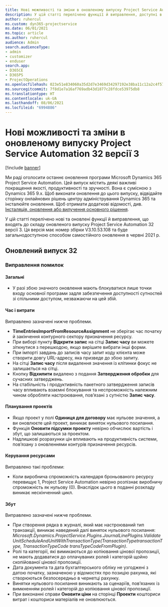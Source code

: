 ```yaml
---
title: Нові можливості та зміни в оновленому випуску Project Service Automation 32 версії 3
description: У цій статті перелічено функції й виправлення, доступні в оновленому випуску Project Service Automation 32, версії 3.
author: ruhercul
ms.custom: dyn365-projectservice
ms.date: 06/01/2021
ms.topic: article
ms.author: ruhercul
audience: Admin
search.audienceType:
- admin
- customizer
- enduser
search.app:
- D365CE
- D365PS
- ProjectOperations
ms.openlocfilehash: 023e51e834060a35d2d7e3469d34297192e38ba11c12a2c4f57424213aba44ba
ms.sourcegitcommit: 7f8d1e7a16af769adb43d1877c28fdce53975db8
ms.translationtype: HT
ms.contentlocale: uk-UA
ms.lasthandoff: 08/06/2021
ms.locfileid: "6994886"
---
```

# <a name="whats-new-or-changed-in-project-service-automation-update-release-32-v3"></a>Нові можливості та зміни в оновленому випуску Project Service Automation 32 версії 3

[!include [banner](../includes/psa-now-project-operations.md)]

Ми раді оголосити останнє оновлення програми Microsoft Dynamics 365 Project Service Automation. Цей випуск містить деякі важливі покращення якості, продуктивності та зручності. Вона є сумісною з Dynamics 365 9.x. Щоб виконати оновлення до цього випуску, відвідайте сторінку онлайнових рішень центру адміністрування Dynamics 365 та інсталюйте оновлення. Щоб отримати додаткові відомості, див. [Інсталяція, оновлення або вилучення основного рішення](/power-platform/admin/install-remove-preferred-solution).

У цій статті перелічено нові та оновлені функції й виправлення, що входять до складу оновленого випуску Project Service Automation 32 версії 3. Ця версія має номер збірки V3.10.53.108 та буде загальнодоступною способом самостійного оновлення в червні 2021 р.

## <a name="update-release-32"></a>Оновлений випуск 32

### <a name="bug-fixes"></a>Виправлення помилок

#### <a name="general"></a>Загальні

- У разі збою значного оновлення мають блокуватися лише точки входу основної програми задля забезпечення доступності сутностей зі спільними доступом, незважаючи на цей збій.

#### <a name="time-and-expense"></a>Час і витрати

Виправлено зазначені нижче проблеми.

- **TimeEntriesImportFromResourceAssignment** не зберігає час початку й закінчення контурного сектору призначення ресурсу.
- При виборі пункту **Відкрити запис** на сітці **Запис часу** ви можете зіткнутися з перешкодою, якщо вирішите вибрати інші форми.
- При імпорті завдань до записів часу запит коду клієнта може створити довгу URL-адресу, яка призведе до збою запиту.
- На сітці **Запис часу** після видалення значення із клітинки фокус не залишається на сітці.
- Кнопку **Відхилити** видалено з подання **Затвердження обробки** для сучасних затверджень.
- На стабільність і продуктивність пакетного затвердження записів часу впливають взаємні блокування та неспроможність належним чином обробляти настроювання, пов’язані з сутністю **Запис часу**.

#### <a name="project-planning"></a>Планування проектів

- Якщо проект у полі **Одиниця для договору** має нульове значення, а ви оновлюєте цей проект, виникає виняток нульового посилання.
- Функція **Оновити підсумки проекту** невірно обчислює вартість і збут, що залишаються за проектом.
- Надлишкові розрахунки цін впливають на продуктивність системи, пов’язану з оновленнями контурів призначення ресурсів.

#### <a name="resource-management"></a>Керування ресурсами

Виправлено такі проблеми:

- Коли виробнича спроможність календаря броньованого ресурсу перевищує 1, Project Service Automation невірно розпізнає виробничу спроможність як нульову (0). Внаслідок цього в поданні розкладу виникає нескінченний цикл.

#### <a name="sales"></a>Збут

Виправлено зазначені нижче проблеми.

- При створення рядка в журналі, який має настроюваний тип транзакції, виникає наведений далі виняток нульового посилання: *Microsoft.Dynamics.ProjectService.Plugins.JournalLinePlugins.ValidateUnitScheduleAndUnitWithTransactionType(TransactionTypetransactionType, TransactionTypeCode transTypeCodeFromPlugin)*.
- Ролі та категорії, які вимикаються до копіювання цінової пропозиції, не мають додаватися до оплачуваних ролей і категорій щойно скопійованої цінової пропозиції.
- Дата документа та дата бухгалтерського обліку не узгоджені з датою початку, зазначеною у відомостях про позицію рахунка, які створюються безпосередньо в чернетці рахунку.
- Винятки нульового посилання виникають за сценаріїв, пов’язаних із вимкненням ролей і категорій до копіювання цінової пропозиції.
- При виконанні справи **Оновити ціни** на сторінці **Проекти** кошториси витрат і кошториси матеріалів не оновлюються.
